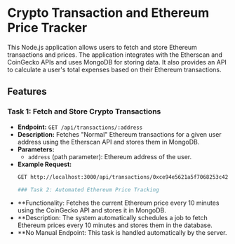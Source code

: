 # Crypto Transaction and Ethereum Price Tracker

This Node.js application allows users to fetch and store Ethereum transactions and prices. The application integrates with the Etherscan and CoinGecko APIs and uses MongoDB for storing data. It also provides an API to calculate a user's total expenses based on their Ethereum transactions.

## Features

### Task 1: Fetch and Store Crypto Transactions
- **Endpoint:** `GET /api/transactions/:address`
- **Description:** Fetches "Normal" Ethereum transactions for a given user address using the Etherscan API and stores them in MongoDB.
- **Parameters:**
  - `address` (path parameter): Ethereum address of the user.
- **Example Request:**
  ```bash
  GET http://localhost:3000/api/transactions/0xce94e5621a5f7068253c42558c147480f38b5e0d

  ### Task 2: Automated Ethereum Price Tracking
- **Functionality: Fetches the current Ethereum price every 10 minutes using the CoinGecko API and stores it in MongoDB.
- **Description: The system automatically schedules a job to fetch Ethereum prices every 10 minutes and stores them in the database.
- **No Manual Endpoint: This task is handled automatically by the server.
 
